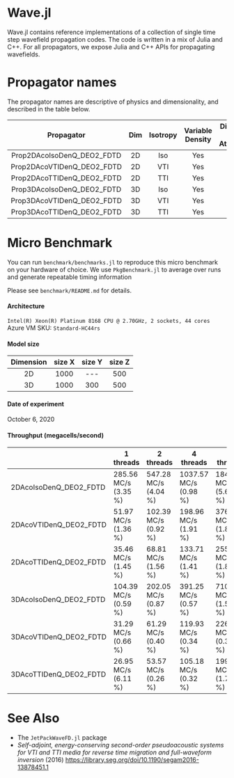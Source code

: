 Wave.jl
=======
Wave.jl contains reference implementations of a collection of single time step wavefield propagation codes. The code is written in a mix of Julia and C++. For all propagators, we expose Julia and C++ APIs for propagating wavefields.  

# Propagator names
The propagator names are descriptive of physics and dimensionality, and described in the table below.

| Propagator | Dim  | Isotropy | Variable Density | Dissipation Only Attenuation | Time Order | Domain |
|:---:|:---:|:---:|:---:|:---:|:---:|:---:|
Prop2DAcoIsoDenQ_DEO2_FDTD | 2D | Iso | Yes | Yes | 2 | Time |
Prop2DAcoVTIDenQ_DEO2_FDTD | 2D | VTI | Yes | Yes | 2 | Time |
Prop2DAcoTTIDenQ_DEO2_FDTD | 2D | TTI | Yes | Yes | 2 | Time |
Prop3DAcoIsoDenQ_DEO2_FDTD | 3D | Iso | Yes | Yes | 2 | Time |
Prop3DAcoVTIDenQ_DEO2_FDTD | 3D | VTI | Yes | Yes | 2 | Time |
Prop3DAcoTTIDenQ_DEO2_FDTD | 3D | TTI | Yes | Yes | 2 | Time |

# Micro Benchmark
You can run `benchmark/benchmarks.jl` to reproduce this micro benchmark on your hardware of choice. We use `PkgBenchmark.jl` to average over runs and generate repeatable timing information 

Please see `benchmark/README.md` for details. 

#### Architecture 
`Intel(R) Xeon(R) Platinum 8168 CPU @ 2.70GHz, 2 sockets, 44 cores`
Azure VM SKU: `Standard-HC44rs`

#### Model size
| Dimension | size X | size Y | size Z |
|:---------:|:------:|:------:|:------:|
| 2D        |   1000 |    --- |    500 |
| 3D        |   1000 |    300 |    500 |

#### Date of experiment 
October 6, 2020

#### Throughput (megacells/second)
|     | 1 threads | 2 threads | 4 threads | 8 threads | 16 threads | 32 threads | 44 threads|
|------| ------ | ------ | ------ | ------ | ------ | ------ | ------ |
| 2DAcoIsoDenQ_DEO2_FDTD | 285.56 MC/s (3.35 %) | 547.28 MC/s (4.04 %) | 1037.57 MC/s (0.98 %) | 1847.97 MC/s (5.67 %) | 3020.84 MC/s (2.95 %) | 2593.60 MC/s (4.14 %) | 2006.65 MC/s (6.07 %)|
| 2DAcoVTIDenQ_DEO2_FDTD | 51.97 MC/s (1.36 %) | 102.39 MC/s (0.92 %) | 198.96 MC/s (1.91 %) | 376.68 MC/s (1.83 %) | 659.94 MC/s (1.21 %) | 709.06 MC/s (2.99 %) | 581.64 MC/s (5.33 %)|
| 2DAcoTTIDenQ_DEO2_FDTD | 35.46 MC/s (1.45 %) | 68.81 MC/s (1.56 %) | 133.71 MC/s (1.41 %) | 255.49 MC/s (1.84 %) | 472.84 MC/s (1.48 %) | 744.84 MC/s (2.61 %) | 691.24 MC/s (3.77 %)|
| 3DAcoIsoDenQ_DEO2_FDTD | 104.39 MC/s (0.59 %) | 202.05 MC/s (0.87 %) | 391.25 MC/s (0.57 %) | 710.36 MC/s (1.53 %) | 1000.61 MC/s (1.15 %) | 1625.00 MC/s (1.42 %) | 1961.90 MC/s (2.59 %)|
| 3DAcoVTIDenQ_DEO2_FDTD | 31.29 MC/s (0.66 %) | 61.29 MC/s (0.40 %) | 119.93 MC/s (0.34 %) | 226.95 MC/s (0.39 %) | 375.16 MC/s (1.14 %) | 692.11 MC/s (2.32 %) | 893.94 MC/s (3.40 %)|
| 3DAcoTTIDenQ_DEO2_FDTD | 26.95 MC/s (6.11 %) | 53.57 MC/s (0.26 %) | 105.18 MC/s (0.32 %) | 199.80 MC/s (1.78 %) | 339.85 MC/s (1.33 %) | 621.49 MC/s (1.75 %) | 800.58 MC/s (2.72 %)|

# See Also
* The `JetPackWaveFD.jl` package
* *Self-adjoint, energy-conserving second-order pseudoacoustic systems for VTI and TTI media for reverse time migration and full-waveform inversion* (2016)
https://library.seg.org/doi/10.1190/segam2016-13878451.1

